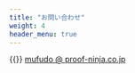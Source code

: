 ```yaml
---
title: "お問い合わせ"
weight: 4
header_menu: true
---
```


{{<icon class="fa fa-envelope">}}&nbsp;[mufudo @ proof-ninja.co.jp]()

